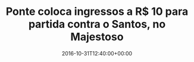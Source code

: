 ---
layout: post
title: "Ponte coloca ingressos a R$ 10 para partida contra o Santos, no Majestoso"
date: 2016-10-31T12:40:00+00:00
external_link: "http://globoesporte.globo.com/sp/campinas-e-regiao/futebol/noticia/2016/10/ponte-coloca-ingressos-r-10-para-partida-contra-o-santos-no-majestoso.html"
categories: news globo.com
---
